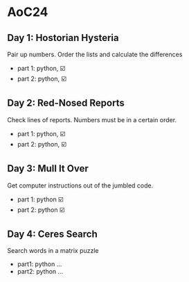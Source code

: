 # AoC24

## Day 1: Hostorian Hysteria

Pair up numbers. Order the lists and calculate the differences

- part 1: python, ☑️
- part 2: python, ☑️

## Day 2: Red-Nosed Reports

Check lines of reports. Numbers must be in a certain order.

- part 1: python, ☑️ 
- part 2: python, ☑️

## Day 3: Mull It Over

Get computer instructions out of the jumbled code.

- part 1: python ☑️
- part 2: python ☑️

## Day 4: Ceres Search

Search words in a matrix puzzle

- part1: python ...
- part2: python ...